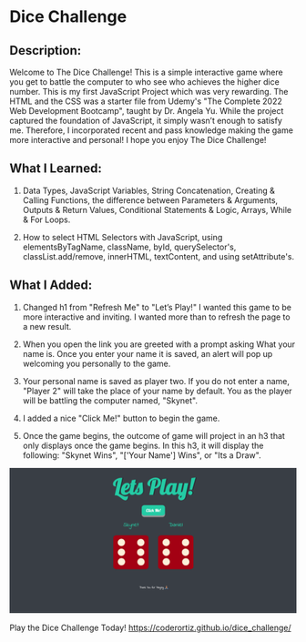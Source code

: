 # Dice Challenge

## Description:

Welcome to The Dice Challenge! This is a simple interactive game where you get to battle the computer to who see who achieves the higher dice number. This is my first JavaScript Project which was very rewarding. The HTML and the CSS was a starter file from Udemy's "The Complete 2022 Web Development Bootcamp", taught by Dr. Angela Yu. While the project captured the foundation of JavaScript, it simply wasn’t enough to satisfy me. Therefore, I incorporated recent and pass knowledge making the game more interactive and personal! I hope you enjoy The Dice Challenge!

## What I Learned:

1. Data Types, JavaScript Variables, String Concatenation, Creating & Calling Functions, the difference between Parameters & Arguments, Outputs & Return Values, Conditional Statements & Logic, Arrays, While & For Loops.

2. How to select HTML Selectors with JavaScript, using elementsByTagName, className, byId, querySelector's, classList.add/remove, innerHTML, textContent, and using setAttribute's.

## What I Added:

1. Changed h1 from "Refresh Me" to "Let’s Play!" I wanted this game to be more interactive and inviting. I wanted more than to refresh the page to a new result.

2. When you open the link you are greeted with a prompt asking What your name is. Once you enter your name it is saved, an alert will pop up welcoming you personally to the game.

3. Your personal name is saved as player two. If you do not enter a name, "Player 2" will take the place of your name by default. You as the player will be battling the computer named, "Skynet".

4. I added a nice "Click Me!" button to begin the game.

5. Once the game begins, the outcome of game will project in an h3 that only displays once the game begins. In this h3, it will display the following: "Skynet Wins", "['Your Name'] Wins", or "Its a Draw".

![webpage snapshot](assets/images/dice_challenge.png)

Play the Dice Challenge Today! https://coderortiz.github.io/dice_challenge/

